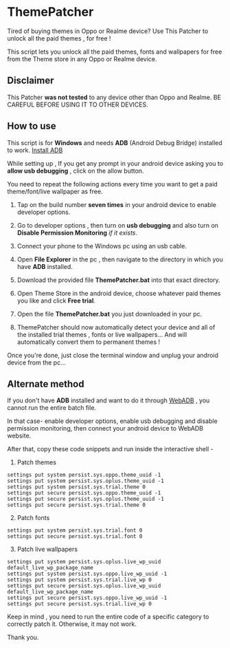 # ThemePatcher
Tired of buying themes in Oppo or Realme device? Use This Patcher to unlock all the paid themes , for free !

This script lets you unlock all the paid themes, fonts and wallpapers for free from the Theme store in any Oppo or Realme device.
## Disclaimer
This Patcher **was not tested** to any device other than Oppo and Realme. BE CAREFUL BEFORE USING IT TO OTHER DEVICES.

## How to use
This script is for **Windows** and needs **ADB** (Android Debug Bridge) installed to work. [Install ADB](https://developer.android.com/studio/releases/platform-tools)

While setting up , If you get any prompt in your android device asking you to **allow usb debugging** , click on the allow button.

You need to repeat the following actions every time you want to get a paid theme/font/live wallpaper as free.

1. Tap on the build number **seven times** in your android device to enable developer options.

2. Go to developer options , then turn on **usb debugging** and also turn on **Disable Permission Monitoring** *if it exists*.

3. Connect your phone to the Windows pc using an usb cable.

4. Open **File Explorer** in the pc , then navigate to the directory in which you have **ADB** installed.
 
5. Download the provided file **ThemePatcher.bat** into that exact directory.

6. Open Theme Store in the android device, choose whatever paid themes you like and click **Free trial**.

7. Open the file **ThemePatcher.bat** you just downloaded in your pc.
 
8. ThemePatcher should now automatically detect your device and all of the installed trial themes , fonts or live wallpapers... And will automatically convert them to permanent themes !

Once you're done, just close the terminal window and unplug your android device from the pc...

## Alternate method
If you don't have **ADB** installed and want to do it through [WebADB](https://app.webadb.com) , you cannot run the entire batch file.

In that case- enable developer options, enable usb debugging and disable permission monitoring, then connect your android device to WebADB website.

After that, copy these code snippets and run inside the interactive shell -

1. Patch themes
```
settings put system persist.sys.oppo.theme_uuid -1
settings put system persist.sys.oplus.theme_uuid -1
settings put system persist.sys.trial.theme 0
settings put secure persist.sys.oppo.theme_uuid -1
settings put secure persist.sys.oplus.theme_uuid -1
settings put secure persist.sys.trial.theme 0
```

2. Patch fonts
```
settings put system persist.sys.trial.font 0
settings put secure persist.sys.trial.font 0
```

3. Patch live wallpapers
```
settings put system persist.sys.oplus.live_wp_uuid default_live_wp_package_name
settings put system persist.sys.oppo.live_wp_uuid -1
settings put system persist.sys.trial.live_wp 0
settings put secure persist.sys.oplus.live_wp_uuid default_live_wp_package_name
settings put secure persist.sys.oppo.live_wp_uuid -1
settings put secure persist.sys.trial.live_wp 0
```
Keep in mind , you need to run the entire code of a specific category to correctly patch it. Otherwise, it may not work.

Thank you.
